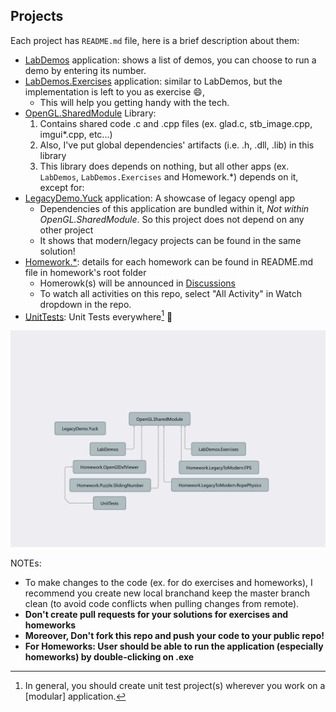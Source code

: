 ## Projects

Each project has `README.md` file, here is a brief description about them:

- [LabDemos](./OpenGLab/LabDemos) application: shows a list of demos, you can choose to run a demo by entering its number.
- [LabDemos.Exercises](./OpenGLab/LabDemos.Exercises) application: similar to LabDemos, but the implementation is left to you as exercise :smile:, 
    - This will help you getting handy with the tech.
- [OpenGL.SharedModule](./OpenGLab/OpenGL.SharedModule) Library: 
    1. Contains shared code .c and .cpp files (ex. glad.c, stb_image.cpp, imgui*.cpp, etc...)
    2. Also, I've put global dependencies' artifacts (i.e. .h, .dll, .lib) in this library
    3. This library does depends on nothing, but all other apps (ex. `LabDemos`, `LabDemos.Exercises` and Homework.*) depends on it, except for:
- [LegacyDemo.Yuck](./OpenGLab/LegacyDemo.Yuck) application: A showcase of legacy opengl app
    - Dependencies of this application are bundled within it, *Not within OpenGL.SharedModule*. So this project does not depend on any other project
    - It shows that modern/legacy projects can be found in the same solution!
- [Homework.*](./OpenGLab/.): details for each homework can be found in README.md file in homework's root folder
    - Homerowk(s) will be announced in [Discussions](https://github.com/MuhammadSulaiman001/opengl-lab/discussions)
    - To watch all activities on this repo, select "All Activity" in Watch dropdown in the repo.
- [UnitTests](./OpenGLab/UnitTests): Unit Tests everywhere[^1] :100:

![projects-dependency-diagram](./../res/projects-dependency-diagram.png)

NOTEs: 
- To make changes to the code (ex. for do exercises and homeworks), I recommend you create new local branchand keep the master branch clean (to avoid code conflicts when pulling changes from remote).
- **Don't create pull requests for your solutions for exercises and homeworks**
- **Moreover, Don't fork this repo and push your code to your public repo!**
- **For Homeworks: User should be able to run the application (especially homeworks) by double-clicking on .exe**

[^1]: In general, you should create unit test project(s) wherever you work on a [modular] application.